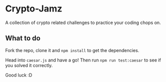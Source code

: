 # Crypto-Jamz

A collection of crypto related challenges to practice your coding chops on.

## What to do

Fork the repo, clone it and `npm install` to get the dependencies.

Head into `caesar.js` and have a go! Then run `npm run test:caesar` to see if you solved it correctly.

Good luck :D
